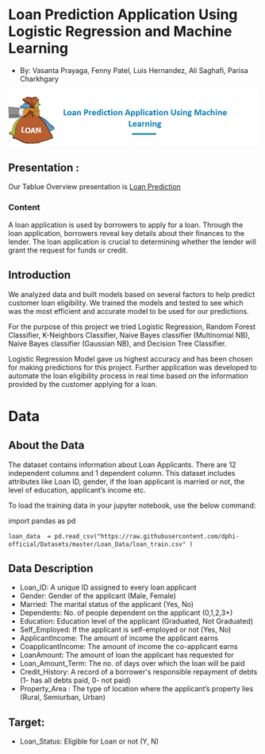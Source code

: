 # Loan Prediction Application Using Logistic Regression and Machine Learning
 * By: Vasanta Prayaga, Fenny Patel, Luis Hernandez, Ali Saghafi, Parisa Charkhgary
 

![Loan](https://github.com/fennypatel02/Project-4/blob/main/templates/loanpre-thumbnail.png)


## Presentation :

Our Tablue Overview presentation is [Loan Prediction](https://public.tableau.com/app/profile/parisa.charkhgary/viz/LoanPrediction_16628356042020/LoanPrediction)

### Content

A loan application is used by borrowers to apply for a loan. Through the loan application, borrowers reveal key details about their finances to the lender. The loan application is crucial to determining whether the lender will grant the request for funds or credit.

## Introduction 
We analyzed data and built models based on several factors to help predict customer loan eligibility. We trained the models and tested to see which was the most efficient and accurate model to be used for our predictions.

For the purpose of this project we tried Logistic Regression, Random Forest Classifier, K-Neighbors Classifier, Naive Bayes classifier (Multinomial NB), Naive Bayes classifier (Gaussian NB), and Decision Tree Classifier.

Logistic Regression Model gave us highest accuracy and has been chosen for making predictions for this project.
Further application was developed to automate the loan eligibility process in real time based on the information provided by the customer applying for a loan.

# Data 

## About the Data
The dataset contains information about Loan Applicants. There are 12 independent columns and 1 dependent column. This dataset includes attributes like Loan ID, gender, if the loan applicant is married or not, the level of education, applicant’s income etc. 

To load the training data in your jupyter notebook, use the below command:

import pandas as pd
```
loan_data  = pd.read_csv("https://raw.githubusercontent.com/dphi-official/Datasets/master/Loan_Data/loan_train.csv" )
```

## Data Description

* Loan_ID: A unique ID assigned to every loan applicant
* Gender: Gender of the applicant (Male, Female)
* Married: The marital status of the applicant (Yes, No)
* Dependents: No. of people dependent on the applicant (0,1,2,3+)
* Education: Education level of the applicant (Graduated, Not Graduated)
* Self_Employed: If the applicant is self-employed or not (Yes, No)
* ApplicantIncome: The amount of income the applicant earns
* CoapplicantIncome: The amount of income the co-applicant earns
* LoanAmount: The amount of loan the applicant has requested for
* Loan_Amount_Term: The  no. of days over which the loan will be paid
* Credit_History: A record of a borrower's responsible repayment of debts (1- has all debts paid, 0- not paid)
* Property_Area : The type of location where the applicant’s property lies (Rural, Semiurban, Urban)


## Target:

* Loan_Status: Eligible for Loan or not (Y, N)
